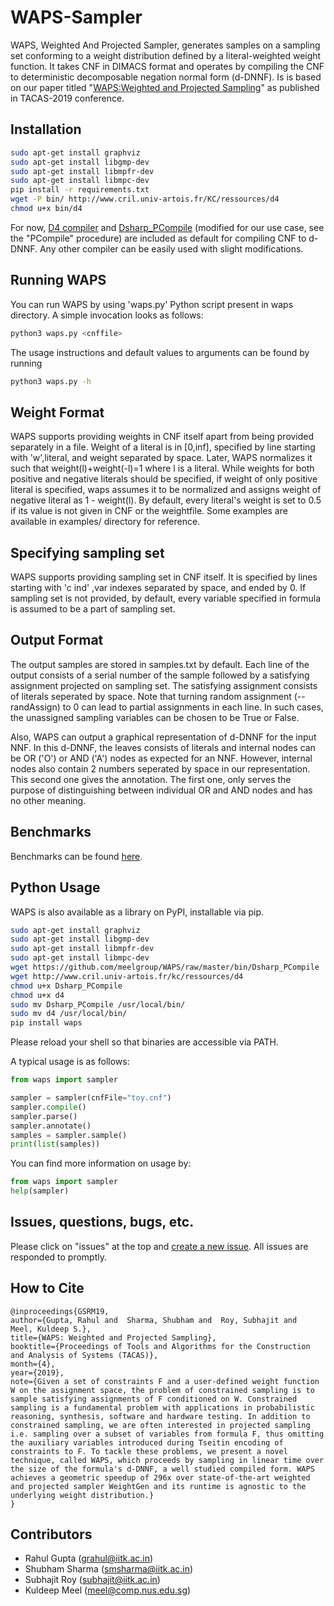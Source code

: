 # WAPS-Sampler
WAPS, Weighted And Projected Sampler, generates samples on a sampling set conforming to a weight distribution defined by a literal-weighted weight function. It takes CNF in DIMACS format and operates by compiling the CNF to deterministic decomposable negation normal form (d-DNNF). Is is based on our paper titled "[WAPS:Weighted and Projected Sampling](https://www.comp.nus.edu.sg/~meel/Papers/tacas19.pdf)" as published in TACAS-2019 conference.

## Installation
```bash
sudo apt-get install graphviz
sudo apt-get install libgmp-dev
sudo apt-get install libmpfr-dev
sudo apt-get install libmpc-dev
pip install -r requirements.txt
wget -P bin/ http://www.cril.univ-artois.fr/KC/ressources/d4
chmod u+x bin/d4
```

For now, [D4 compiler](http://www.cril.univ-artois.fr/KC/d4.html) and [Dsharp_PCompile](https://bitbucket.org/haz/dsharp) (modified for our use case, see the "PCompile" procedure) are included as default for compiling CNF to d-DNNF. Any other compiler can be easily used with slight modifications.

## Running WAPS
You can run WAPS by using 'waps.py' Python script present in waps directory. A simple invocation looks as follows:
```bash
python3 waps.py <cnffile>
```
The usage instructions and default values to arguments can be found by running
```bash
python3 waps.py -h
```
## Weight Format
WAPS supports providing weights in CNF itself apart from being provided separately in a file. Weight of a literal is in [0,inf], specified by line starting with 'w',literal, and weight separated by space. Later, WAPS normalizes it such that weight(l)+weight(-l)=1 where l is a literal. While weights for both positive and negative literals should be specified, if weight of only positive literal is specified, waps assumes it to be normalized and assigns weight of negative literal as 1 - weight(l). By default, every literal's weight is set to 0.5 if its value is not given in CNF or the weightfile. Some examples are available in examples/ directory for reference.

## Specifying sampling set
WAPS supports providing sampling set in CNF itself. It is specified by lines starting with 'c ind' ,var indexes separated by space, and ended by 0. If sampling set is not provided, by default, every variable specified in formula is assumed to be a part of sampling set.

## Output Format
The output samples are stored in samples.txt by default. Each line of the output consists of a serial number of the sample followed by a satisfying assignment projected on sampling set. The satisfying assignment consists of literals seperated by space. Note that turning random assignment (--randAssign) to 0 can lead to partial assignments in each line. In such cases, the unassigned sampling variables can be chosen to be True or False.

Also, WAPS can output a graphical representation of d-DNNF for the input NNF. In this d-DNNF, the leaves consists of literals and internal nodes can be OR ('O') or AND ('A') nodes as expected for an NNF. However, internal nodes also contain 2 numbers seperated by space in our representation. This second one gives the annotation. The first one, only serves the purpose of distinguishing between individual OR and AND nodes and has no other meaning.

## Benchmarks
Benchmarks can be found [here](https://drive.google.com/open?id=1AQnpPwqJ-3ouwqKGw_VIjqWEHfQCnzBM).

## Python Usage
WAPS is also available as a library on PyPI, installable via pip. 
```bash
sudo apt-get install graphviz
sudo apt-get install libgmp-dev
sudo apt-get install libmpfr-dev
sudo apt-get install libmpc-dev
wget https://github.com/meelgroup/WAPS/raw/master/bin/Dsharp_PCompile
wget http://www.cril.univ-artois.fr/kc/ressources/d4
chmod u+x Dsharp_PCompile
chmod u+x d4
sudo mv Dsharp_PCompile /usr/local/bin/
sudo mv d4 /usr/local/bin/
pip install waps
```
Please reload your shell so that binaries are accessible via PATH.

A typical usage is as follows:
```python
from waps import sampler

sampler = sampler(cnfFile="toy.cnf")
sampler.compile()
sampler.parse()
sampler.annotate()
samples = sampler.sample()
print(list(samples))
```

You can find more information on usage by:
```python
from waps import sampler
help(sampler)
```


## Issues, questions, bugs, etc.
Please click on "issues" at the top and [create a new issue](https://github.com/meelgroup/WAPS/issues). All issues are responded to promptly.

## How to Cite
```
@inproceedings{GSRM19,
author={Gupta, Rahul and  Sharma, Shubham and  Roy, Subhajit and  Meel, Kuldeep S.},
title={WAPS: Weighted and Projected Sampling},
booktitle={Proceedings of Tools and Algorithms for the Construction and Analysis of Systems (TACAS)},
month={4},
year={2019},
note={Given a set of constraints F and a user-defined weight function W on the assignment space, the problem of constrained sampling is to sample satisfying assignments of F conditioned on W. Constrained sampling is a fundamental problem with applications in probabilistic reasoning, synthesis, software and hardware testing. In addition to constrained sampling, we are often interested in projected sampling i.e. sampling over a subset of variables from formula F, thus omitting the auxiliary variables introduced during Tseitin encoding of constraints to F. To tackle these problems, we present a novel technique, called WAPS, which proceeds by sampling in linear time over the size of the formula's d-DNNF, a well studied compiled form. WAPS achieves a geometric speedup of 296x over state-of-the-art weighted and projected sampler WeightGen and its runtime is agnostic to the underlying weight distribution.}
}
```

## Contributors
  * Rahul Gupta (grahul@iitk.ac.in)
  * Shubham Sharma (smsharma@iitk.ac.in)
  * Subhajit Roy (subhajit@iitk.ac.in)
  * Kuldeep Meel (meel@comp.nus.edu.sg)
